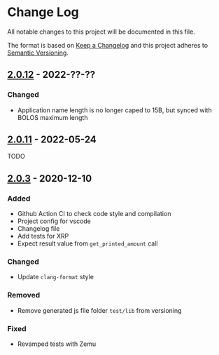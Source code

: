 # Change Log

All notable changes to this project will be documented in this file.

The format is based on [Keep a Changelog](http://keepachangelog.com/)
and this project adheres to [Semantic Versioning](http://semver.org/).

## [2.0.12](https://github.com/ledgerhq/app-exchange/compare/2.0.11...2.0.12) - 2022-??-??

### Changed

- Application name length is no longer caped to 15B, but synced with BOLOS maximum length

## [2.0.11](https://github.com/ledgerhq/app-exchange/compare/2.0.3...2.0.11) - 2022-05-24

TODO

## [2.0.3](https://github.com/ledgerhq/app-exchange/compare/2.0.2...2.0.3) - 2020-12-10

### Added

- Github Action CI to check code style and compilation
- Project config for vscode
- Changelog file
- Add tests for XRP
- Expect result value from `get_printed_amount` call

### Changed

- Update `clang-format` style

### Removed

- Remove generated js file folder `test/lib` from versioning

### Fixed

- Revamped tests with Zemu
